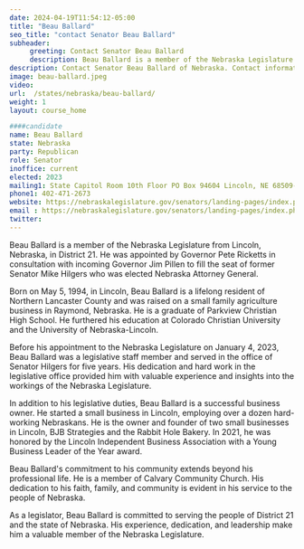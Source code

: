 ```yaml
---
date: 2024-04-19T11:54:12-05:00
title: "Beau Ballard"
seo_title: "contact Senator Beau Ballard"
subheader:
     greeting: Contact Senator Beau Ballard
     description: Beau Ballard is a member of the Nebraska Legislature from Lincoln, Nebraska, in District 21. He was appointed by Governor Pete Ricketts in consultation with incoming Governor Jim Pillen to fill the seat of former Senator Mike Hilgers who was elected Nebraska Attorney General.
description: Contact Senator Beau Ballard of Nebraska. Contact information for Beau Ballard includes email address, phone number, and mailing address.
image: beau-ballard.jpeg
video:
url:  /states/nebraska/beau-ballard/
weight: 1
layout: course_home

####candidate
name: Beau Ballard
state: Nebraska
party: Republican
role: Senator
inoffice: current
elected: 2023
mailing1: State Capitol Room 10th Floor PO Box 94604 Lincoln, NE 68509-4604
phone1: 402-471-2673
website: https://nebraskalegislature.gov/senators/landing-pages/index.php?District=21/
email : https://nebraskalegislature.gov/senators/landing-pages/index.php?District=21/
twitter:
---
```


Beau Ballard is a member of the Nebraska Legislature from Lincoln, Nebraska, in District 21. He was appointed by Governor Pete Ricketts in consultation with incoming Governor Jim Pillen to fill the seat of former Senator Mike Hilgers who was elected Nebraska Attorney General.

Born on May 5, 1994, in Lincoln, Beau Ballard is a lifelong resident of Northern Lancaster County and was raised on a small family agriculture business in Raymond, Nebraska. He is a graduate of Parkview Christian High School. He furthered his education at Colorado Christian University and the University of Nebraska-Lincoln.

Before his appointment to the Nebraska Legislature on January 4, 2023, Beau Ballard was a legislative staff member and served in the office of Senator Hilgers for five years. His dedication and hard work in the legislative office provided him with valuable experience and insights into the workings of the Nebraska Legislature.

In addition to his legislative duties, Beau Ballard is a successful business owner. He started a small business in Lincoln, employing over a dozen hard-working Nebraskans. He is the owner and founder of two small businesses in Lincoln, BJB Strategies and the Rabbit Hole Bakery. In 2021, he was honored by the Lincoln Independent Business Association with a Young Business Leader of the Year award.

Beau Ballard's commitment to his community extends beyond his professional life. He is a member of Calvary Community Church. His dedication to his faith, family, and community is evident in his service to the people of Nebraska.

As a legislator, Beau Ballard is committed to serving the people of District 21 and the state of Nebraska. His experience, dedication, and leadership make him a valuable member of the Nebraska Legislature.
